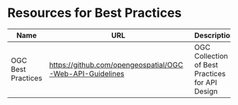 # Resources for Best Practices

| Name | URL | Description |
| -- | -- | -- |
| OGC Best Practices | https://github.com/opengeospatial/OGC-Web-API-Guidelines | OGC Collection of Best Practices for API Design |
